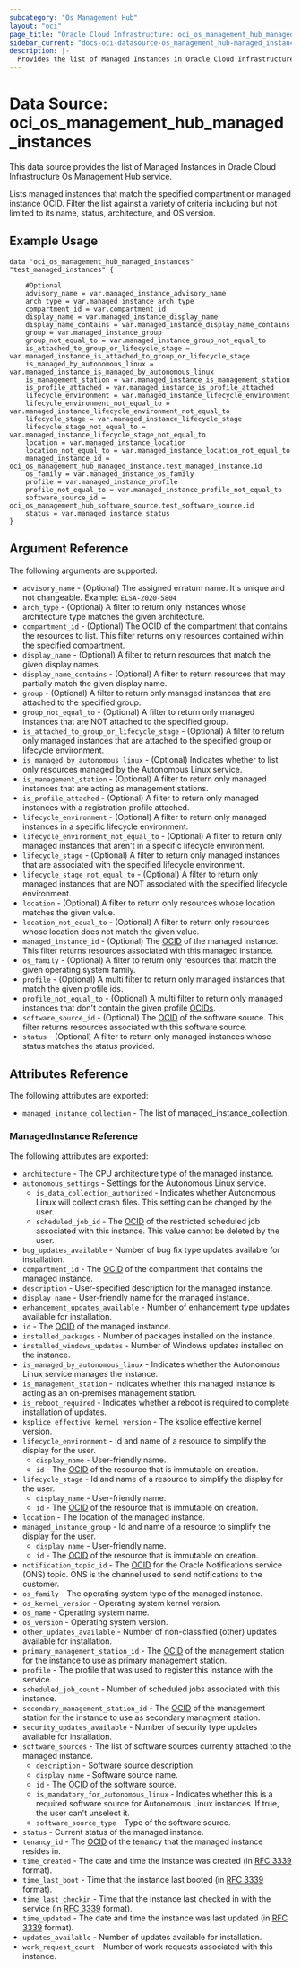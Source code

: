 ```yaml
---
subcategory: "Os Management Hub"
layout: "oci"
page_title: "Oracle Cloud Infrastructure: oci_os_management_hub_managed_instances"
sidebar_current: "docs-oci-datasource-os_management_hub-managed_instances"
description: |-
  Provides the list of Managed Instances in Oracle Cloud Infrastructure Os Management Hub service
---
```


# Data Source: oci_os_management_hub_managed_instances
This data source provides the list of Managed Instances in Oracle Cloud Infrastructure Os Management Hub service.

Lists managed instances that match the specified compartment or managed instance OCID. Filter the list against a variety of criteria including but not limited to its name, status, architecture, and OS version.

## Example Usage

```hcl
data "oci_os_management_hub_managed_instances" "test_managed_instances" {

	#Optional
	advisory_name = var.managed_instance_advisory_name
	arch_type = var.managed_instance_arch_type
	compartment_id = var.compartment_id
	display_name = var.managed_instance_display_name
	display_name_contains = var.managed_instance_display_name_contains
	group = var.managed_instance_group
	group_not_equal_to = var.managed_instance_group_not_equal_to
	is_attached_to_group_or_lifecycle_stage = var.managed_instance_is_attached_to_group_or_lifecycle_stage
	is_managed_by_autonomous_linux = var.managed_instance_is_managed_by_autonomous_linux
	is_management_station = var.managed_instance_is_management_station
	is_profile_attached = var.managed_instance_is_profile_attached
	lifecycle_environment = var.managed_instance_lifecycle_environment
	lifecycle_environment_not_equal_to = var.managed_instance_lifecycle_environment_not_equal_to
	lifecycle_stage = var.managed_instance_lifecycle_stage
	lifecycle_stage_not_equal_to = var.managed_instance_lifecycle_stage_not_equal_to
	location = var.managed_instance_location
	location_not_equal_to = var.managed_instance_location_not_equal_to
	managed_instance_id = oci_os_management_hub_managed_instance.test_managed_instance.id
	os_family = var.managed_instance_os_family
	profile = var.managed_instance_profile
	profile_not_equal_to = var.managed_instance_profile_not_equal_to
	software_source_id = oci_os_management_hub_software_source.test_software_source.id
	status = var.managed_instance_status
}
```

## Argument Reference

The following arguments are supported:

* `advisory_name` - (Optional) The assigned erratum name. It's unique and not changeable.  Example: `ELSA-2020-5804` 
* `arch_type` - (Optional) A filter to return only instances whose architecture type matches the given architecture.
* `compartment_id` - (Optional) The OCID of the compartment that contains the resources to list. This filter returns only resources contained within the specified compartment.
* `display_name` - (Optional) A filter to return resources that match the given display names.
* `display_name_contains` - (Optional) A filter to return resources that may partially match the given display name.
* `group` - (Optional) A filter to return only managed instances that are attached to the specified group.
* `group_not_equal_to` - (Optional) A filter to return only managed instances that are NOT attached to the specified group.
* `is_attached_to_group_or_lifecycle_stage` - (Optional) A filter to return only managed instances that are attached to the specified group or lifecycle environment.
* `is_managed_by_autonomous_linux` - (Optional) Indicates whether to list only resources managed by the Autonomous Linux service. 
* `is_management_station` - (Optional) A filter to return only managed instances that are acting as management stations.
* `is_profile_attached` - (Optional) A filter to return only managed instances with a registration profile attached.
* `lifecycle_environment` - (Optional) A filter to return only managed instances in a specific lifecycle environment.
* `lifecycle_environment_not_equal_to` - (Optional) A filter to return only managed instances that aren't in a specific lifecycle environment.
* `lifecycle_stage` - (Optional) A filter to return only managed instances that are associated with the specified lifecycle environment.
* `lifecycle_stage_not_equal_to` - (Optional) A filter to return only managed instances that are NOT associated with the specified lifecycle environment.
* `location` - (Optional) A filter to return only resources whose location matches the given value.
* `location_not_equal_to` - (Optional) A filter to return only resources whose location does not match the given value.
* `managed_instance_id` - (Optional) The [OCID](https://docs.cloud.oracle.com/iaas/Content/General/Concepts/identifiers.htm) of the managed instance. This filter returns resources associated with this managed instance.
* `os_family` - (Optional) A filter to return only resources that match the given operating system family.
* `profile` - (Optional) A multi filter to return only managed instances that match the given profile ids.
* `profile_not_equal_to` - (Optional) A multi filter to return only managed instances that don't contain the given profile [OCIDs](https://docs.cloud.oracle.com/iaas/Content/General/Concepts/identifiers.htm).
* `software_source_id` - (Optional) The [OCID](https://docs.cloud.oracle.com/iaas/Content/General/Concepts/identifiers.htm) of the software source. This filter returns resources associated with this software source.
* `status` - (Optional) A filter to return only managed instances whose status matches the status provided.


## Attributes Reference

The following attributes are exported:

* `managed_instance_collection` - The list of managed_instance_collection.

### ManagedInstance Reference

The following attributes are exported:

* `architecture` - The CPU architecture type of the managed instance.
* `autonomous_settings` - Settings for the Autonomous Linux service.
	* `is_data_collection_authorized` - Indicates whether Autonomous Linux will collect crash files. This setting can be changed by the user.
	* `scheduled_job_id` - The [OCID](https://docs.cloud.oracle.com/iaas/Content/General/Concepts/identifiers.htm) of the restricted scheduled job associated with this instance. This value cannot be deleted by the user.
* `bug_updates_available` - Number of bug fix type updates available for installation.
* `compartment_id` - The [OCID](https://docs.cloud.oracle.com/iaas/Content/General/Concepts/identifiers.htm) of the compartment that contains the managed instance. 
* `description` - User-specified description for the managed instance.
* `display_name` - User-friendly name for the managed instance.
* `enhancement_updates_available` - Number of enhancement type updates available for installation.
* `id` - The [OCID](https://docs.cloud.oracle.com/iaas/Content/General/Concepts/identifiers.htm) of the managed instance. 
* `installed_packages` - Number of packages installed on the instance.
* `installed_windows_updates` - Number of Windows updates installed on the instance.
* `is_managed_by_autonomous_linux` - Indicates whether the Autonomous Linux service manages the instance.
* `is_management_station` - Indicates whether this managed instance is acting as an on-premises management station.
* `is_reboot_required` - Indicates whether a reboot is required to complete installation of updates.
* `ksplice_effective_kernel_version` - The ksplice effective kernel version.
* `lifecycle_environment` - Id and name of a resource to simplify the display for the user.
	* `display_name` - User-friendly name.
	* `id` - The [OCID](https://docs.cloud.oracle.com/iaas/Content/General/Concepts/identifiers.htm) of the resource that is immutable on creation.
* `lifecycle_stage` - Id and name of a resource to simplify the display for the user.
	* `display_name` - User-friendly name.
	* `id` - The [OCID](https://docs.cloud.oracle.com/iaas/Content/General/Concepts/identifiers.htm) of the resource that is immutable on creation.
* `location` - The location of the managed instance.
* `managed_instance_group` - Id and name of a resource to simplify the display for the user.
	* `display_name` - User-friendly name.
	* `id` - The [OCID](https://docs.cloud.oracle.com/iaas/Content/General/Concepts/identifiers.htm) of the resource that is immutable on creation.
* `notification_topic_id` - The [OCID](https://docs.cloud.oracle.com/iaas/Content/General/Concepts/identifiers.htm) for the Oracle Notifications service (ONS) topic. ONS is the channel used to send notifications to the customer. 
* `os_family` - The operating system type of the managed instance.
* `os_kernel_version` - Operating system kernel version.
* `os_name` - Operating system name.
* `os_version` - Operating system version.
* `other_updates_available` - Number of non-classified (other) updates available for installation.
* `primary_management_station_id` - The [OCID](https://docs.cloud.oracle.com/iaas/Content/General/Concepts/identifiers.htm) of the management station for the instance to use as primary management station. 
* `profile` - The profile that was used to register this instance with the service.
* `scheduled_job_count` - Number of scheduled jobs associated with this instance.
* `secondary_management_station_id` - The [OCID](https://docs.cloud.oracle.com/iaas/Content/General/Concepts/identifiers.htm) of the management station for the instance to use as secondary managment station. 
* `security_updates_available` - Number of security type updates available for installation.
* `software_sources` - The list of software sources currently attached to the managed instance.
	* `description` - Software source description.
	* `display_name` - Software source name.
	* `id` - The [OCID](https://docs.cloud.oracle.com/iaas/Content/General/Concepts/identifiers.htm) of the software source.
	* `is_mandatory_for_autonomous_linux` - Indicates whether this is a required software source for Autonomous Linux instances. If true, the user can't unselect it.
	* `software_source_type` - Type of the software source.
* `status` - Current status of the managed instance.
* `tenancy_id` - The [OCID](https://docs.cloud.oracle.com/iaas/Content/General/Concepts/identifiers.htm) of the tenancy that the managed instance resides in. 
* `time_created` - The date and time the instance was created (in [RFC 3339](https://tools.ietf.org/rfc/rfc3339) format). 
* `time_last_boot` - Time that the instance last booted (in [RFC 3339](https://tools.ietf.org/rfc/rfc3339) format). 
* `time_last_checkin` - Time that the instance last checked in with the service (in [RFC 3339](https://tools.ietf.org/rfc/rfc3339) format). 
* `time_updated` - The date and time the instance was last updated (in [RFC 3339](https://tools.ietf.org/rfc/rfc3339) format). 
* `updates_available` - Number of updates available for installation.
* `work_request_count` - Number of work requests associated with this instance.

